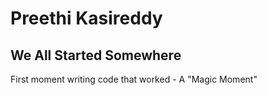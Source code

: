 # Preethi Kasireddy
## We All Started Somewhere

First moment writing code that worked - A "Magic Moment"
